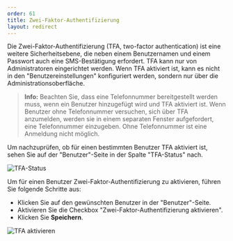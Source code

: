 ```yaml
---
order: 61
title: Zwei-Faktor-Authentifizierung
layout: redirect
---
```

Die Zwei-Faktor-Authentifizierung (TFA, two-factor authentication) ist eine weitere Sicherheitsebene, die neben einem Benutzernamen und einem Passwort auch eine SMS-Bestätigung erfordert. TFA kann nur von Administratoren eingerichtet werden. Wenn TFA aktiviert ist, kann es nicht in den "Benutzereinstellungen" konfiguriert werden, sondern nur über die Administrationsoberfläche.

> **Info:** Beachten Sie, dass eine Telefonnummer bereitgestellt werden muss, wenn ein Benutzer hinzugefügt wird und TFA aktiviert ist. Wenn Benutzer ohne Telefonnummer versuchen, sich über TFA anzumelden, werden sie in einem separaten Fenster aufgefordert, eine Telefonnummer einzugeben. Ohne Telefonnummer ist eine Anmeldung nicht möglich.

Um nachzuprüfen, ob für einen bestimmten Benutzer TFA aktiviert ist, sehen Sie auf der "Benutzer"-Seite in der Spalte "TFA-Status" nach.

![TFA-Status](/guides/users-guide/TFAStatus.png)

Um für einen Benutzer Zwei-Faktor-Authentifizierung zu aktivieren, führen Sie folgende Schritte aus:

*   Klicken Sie auf den gewünschten Benutzer in der "Benutzer"-Seite.
*   Aktivieren Sie die Checkbox "Zwei-Faktor-Authentifizierung aktivieren".
*   Klicken Sie **Speichern**.

![TFA aktivieren](/guides/benutzerhandbuch/admin_TFAStatus.png)
